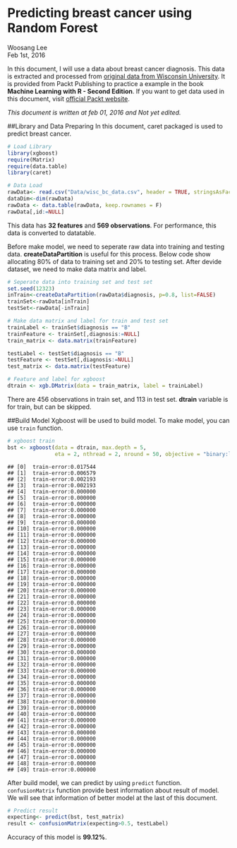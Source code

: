 # Predicting breast cancer using Random Forest
Woosang Lee  
Feb 1st, 2016  

In this document, I will use a data about breast cancer diagnosis. This data is extracted and processed from [original data from Wisconsin University](http://archive.ics.uci.edu/ml/datasets/Breast+Cancer+Wisconsin+%28Diagnostic%29). It is provided from Packt Publishing to practice a example in the book **Machine Learning with R - Second Edition**. If you want to get data used in this document, visit [official Packt website](https://www.packtpub.com/big-data-and-business-intelligence/machine-learning-r-second-edition).





*This document is written at feb 01, 2016 and Not yet edited.*

##Library and Data Preparing
In this document, caret packaged is used to predict breast cancer.


```r
# Load Library
library(xgboost)
require(Matrix)
require(data.table)
library(caret)

# Data Load
rawData<- read.csv("Data/wisc_bc_data.csv", header = TRUE, stringsAsFactors = TRUE)
dataDim<-dim(rawData)
rawData <- data.table(rawData, keep.rownames = F)
rawData[,id:=NULL]
```

This data has **32 features** and **569 observations**. For performance, this data is converted to datatable.

Before make model, we need to seperate raw data into training and testing data. **createDataPartition** is useful for this process. Below code show allocating 80% of data to training set and 20% to testing set. After devide dataset, we need to make data matrix and label.


```r
# Seperate data into training set and test set
set.seed(12323)
inTrain<-createDataPartition(rawData$diagnosis, p=0.8, list=FALSE)
trainSet<-rawData[inTrain]
testSet<-rawData[-inTrain]

# Make data matrix and label for train and test set
trainLabel <- trainSet$diagnosis == "B"
trainFeature <- trainSet[,diagnosis:=NULL]
train_matrix <- data.matrix(trainFeature)

testLabel <- testSet$diagnosis == "B"
testFeature <- testSet[,diagnosis:=NULL]
test_matrix <- data.matrix(testFeature)

# Feature and label for xgboost
dtrain <- xgb.DMatrix(data = train_matrix, label = trainLabel)
```

There are 456 observations in train set, and 113 in test set. **dtrain** variable is for train, but can be skipped.

##Build Model
Xgboost will be used to build model. To make model, you can use `train` function.


```r
# xgboost train
bst <- xgboost(data = dtrain, max.depth = 5,
               eta = 2, nthread = 2, nround = 50, objective = "binary:logistic")
```

```
## [0]	train-error:0.017544
## [1]	train-error:0.006579
## [2]	train-error:0.002193
## [3]	train-error:0.002193
## [4]	train-error:0.000000
## [5]	train-error:0.000000
## [6]	train-error:0.000000
## [7]	train-error:0.000000
## [8]	train-error:0.000000
## [9]	train-error:0.000000
## [10]	train-error:0.000000
## [11]	train-error:0.000000
## [12]	train-error:0.000000
## [13]	train-error:0.000000
## [14]	train-error:0.000000
## [15]	train-error:0.000000
## [16]	train-error:0.000000
## [17]	train-error:0.000000
## [18]	train-error:0.000000
## [19]	train-error:0.000000
## [20]	train-error:0.000000
## [21]	train-error:0.000000
## [22]	train-error:0.000000
## [23]	train-error:0.000000
## [24]	train-error:0.000000
## [25]	train-error:0.000000
## [26]	train-error:0.000000
## [27]	train-error:0.000000
## [28]	train-error:0.000000
## [29]	train-error:0.000000
## [30]	train-error:0.000000
## [31]	train-error:0.000000
## [32]	train-error:0.000000
## [33]	train-error:0.000000
## [34]	train-error:0.000000
## [35]	train-error:0.000000
## [36]	train-error:0.000000
## [37]	train-error:0.000000
## [38]	train-error:0.000000
## [39]	train-error:0.000000
## [40]	train-error:0.000000
## [41]	train-error:0.000000
## [42]	train-error:0.000000
## [43]	train-error:0.000000
## [44]	train-error:0.000000
## [45]	train-error:0.000000
## [46]	train-error:0.000000
## [47]	train-error:0.000000
## [48]	train-error:0.000000
## [49]	train-error:0.000000
```

After build model, we can predict by using `predict` function. `confusionMatrix` function provide best information about result of model. We will see that information of better model at the last of this document.


```r
# Predict result
expecting<- predict(bst, test_matrix)
result <- confusionMatrix(expecting>0.5, testLabel)
```

Accuracy of this model is **99.12%**.

